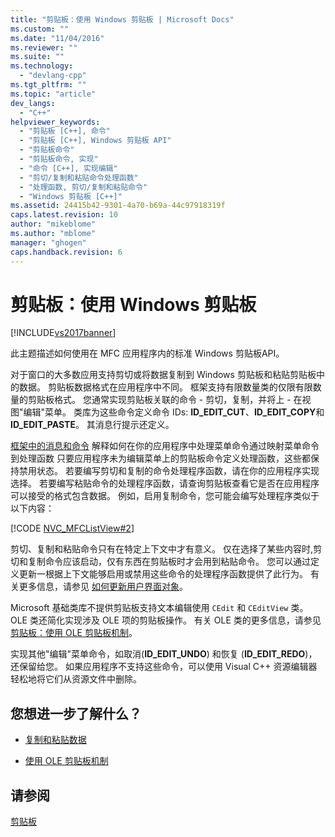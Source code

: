 ```yaml
---
title: "剪贴板：使用 Windows 剪贴板 | Microsoft Docs"
ms.custom: ""
ms.date: "11/04/2016"
ms.reviewer: ""
ms.suite: ""
ms.technology: 
  - "devlang-cpp"
ms.tgt_pltfrm: ""
ms.topic: "article"
dev_langs: 
  - "C++"
helpviewer_keywords: 
  - "剪贴板 [C++], 命令"
  - "剪贴板 [C++], Windows 剪贴板 API"
  - "剪贴板命令"
  - "剪贴板命令, 实现"
  - "命令 [C++], 实现编辑"
  - "剪切/复制和粘贴命令处理函数"
  - "处理函数, 剪切/复制和粘贴命令"
  - "Windows 剪贴板 [C++]"
ms.assetid: 24415b42-9301-4a70-b69a-44c97918319f
caps.latest.revision: 10
author: "mikeblome"
ms.author: "mblome"
manager: "ghogen"
caps.handback.revision: 6
---
```

# 剪贴板：使用 Windows 剪贴板
[!INCLUDE[vs2017banner](../assembler/inline/includes/vs2017banner.md)]

此主题描述如何使用在 MFC 应用程序内的标准 Windows 剪贴板API。  
  
 对于窗口的大多数应用支持剪切或将数据复制到 Windows 剪贴板和粘贴剪贴板中的数据。  剪贴板数据格式在应用程序中不同。  框架支持有限数量类的仅限有限数量的剪贴板格式。  您通常实现剪贴板关联的命令 \- 剪切，复制，并将上 \- 在视图"编辑"菜单。  类库为这些命令定义命令 IDs: **ID\_EDIT\_CUT**、**ID\_EDIT\_COPY**和 **ID\_EDIT\_PASTE**。  其消息行提示还定义。  
  
 [框架中的消息和命令](../mfc/messages-and-commands-in-the-framework.md) 解释如何在你的应用程序中处理菜单命令通过映射菜单命令到处理函数  只要应用程序未为编辑菜单上的剪贴板命令定义处理函数，这些都保持禁用状态。  若要编写剪切和复制的命令处理程序函数，请在你的应用程序实现选择。  若要编写粘贴命令的处理程序函数，请查询剪贴板查看它是否在应用程序可以接受的格式包含数据。  例如，启用复制命令，您可能会编写处理程序类似于以下内容：  
  
 [!CODE [NVC_MFCListView#2](../CodeSnippet/VS_Snippets_Cpp/NVC_MFCListView#2)]  
  
 剪切、复制和粘贴命令只有在特定上下文中才有意义。  仅在选择了某些内容时,剪切和复制命令应该启动，仅有东西在剪贴板时才会用到粘贴命令。  您可以通过定义更新一根据上下文能够启用或禁用这些命令的处理程序函数提供了此行为。  有关更多信息，请参见 [如何更新用户界面对象](../mfc/how-to-update-user-interface-objects.md)。  
  
 Microsoft 基础类库不提供剪贴板支持文本编辑使用 `CEdit` 和 `CEditView` 类。  OLE 类还简化实现涉及 OLE 项的剪贴板操作。  有关 OLE 类的更多信息，请参见 [剪贴板：使用 OLE 剪贴板机制](../mfc/clipboard-using-the-ole-clipboard-mechanism.md)。  
  
 实现其他"编辑"菜单命令，如取消\(**ID\_EDIT\_UNDO**\) 和恢复 \(**ID\_EDIT\_REDO**\)，还保留给您。  如果应用程序不支持这些命令，可以使用 Visual C\+\+ 资源编辑器轻松地将它们从资源文件中删除。  
  
## 您想进一步了解什么？  
  
-   [复制和粘贴数据](../mfc/clipboard-copying-and-pasting-data.md)  
  
-   [使用 OLE 剪贴板机制](../mfc/clipboard-using-the-ole-clipboard-mechanism.md)  
  
## 请参阅  
 [剪贴板](../mfc/clipboard.md)